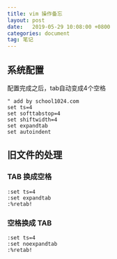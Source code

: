 ```yaml
---
title: vim 操作备忘
layout: post
date:   2019-05-29 10:08:00 +0800
categories: document
tag: 笔记
---
```

## 系统配置
配置完成之后，tab自动变成4个空格
```
" add by school1024.com
set ts=4
set softtabstop=4
set shiftwidth=4
set expandtab
set autoindent
```


## 旧文件的处理

### TAB 换成空格
```
:set ts=4
:set expandtab
:%retab!
```

### 空格换成 TAB
```
:set ts=4
:set noexpandtab
:%retab!
```